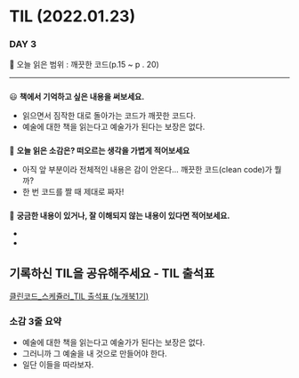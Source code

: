 # TIL (2022.01.23)

### DAY 3

🔖 오늘 읽은 범위 : 깨끗한 코드(p.15 ~ p . 20)

---

### <aside>
😃 **책에서 기억하고 싶은 내용을 써보세요.**

</aside>

- 읽으면서 짐작한 대로 돌아가는 코드가 깨끗한 코드다.
- 예술에 대한 책을 읽는다고 예술가가 된다는 보장은 없다.

### <aside>
🤔 **오늘 읽은 소감은? 떠오르는 생각을 가볍게 적어보세요**

</aside>

- 아직 앞 부분이라 전체적인 내용은 감이 안온다... 깨끗한 코드(clean code)가 뭘까?
- 한 번 코드를 짤 때 제대로 짜자!

### <aside>
🔎 **궁금한 내용이 있거나, 잘 이해되지 않는 내용이 있다면 적어보세요.**

</aside>

- 
- 

## 기록하신 TIL을 공유해주세요 - TIL 출석표

[클린코드_스케쥴러_TIL 출석표 (노개북1기)](https://docs.google.com/spreadsheets/d/1Cy2NOnfFDP6Y1snkd3nL5VidLDmBq8C9696iTwbc_K0/edit#gid=0)

### 소감 3줄 요약 

- 예술에 대한 책을 읽는다고 예술가가 된다는 보장은 없다.
- 그러니까 그 예술을 내 것으로 만들어야 한다.
- 일단 이들을 따라보자.
